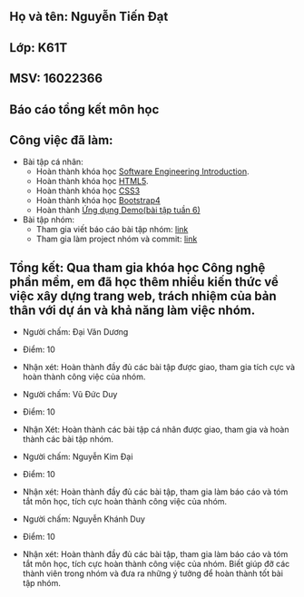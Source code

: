 ## Họ và tên: Nguyễn Tiến Đạt
## Lớp: K61T
## MSV: 16022366

## Báo cáo tổng kết môn học

## Công việc đã làm:

* Bài tập cá nhân:
	- Hoàn thành khóa học [Software Engineering Introduction](https://github.com/NguyenTienDatt/INT2208-2-2018/tree/master/NguyenTienDat/Bai%20tap%20tuan%209-12).
	- Hoàn thành khóa học [HTML5](https://github.com/truonganhhoang/INT2208-2-2018/tree/master/NguyenTienDat/C%E1%BA%ADp%20nh%E1%BA%ADt%20ti%E1%BA%BFn%20%C4%91%E1%BB%99%20HTML%205).
	- Hoàn thành khóa học [CSS3](https://github.com/truonganhhoang/INT2208-2-2018/tree/master/NguyenTienDat/CSS3)
	- Hoàn thành khóa học [Bootstrap4](https://github.com/truonganhhoang/INT2208-2-2018/tree/master/NguyenTienDat/Bootstrap4)
	- Hoàn thành [Ứng dụng Demo(bài tập tuần 6)](https://github.com/truonganhhoang/INT2208-2-2018/tree/master/NguyenTienDat/Bai-tap-tuan-6)  
* Bài tập nhóm:
	- Tham gia viết báo cáo bài tập nhóm: [link](https://docs.google.com/document/d/1PSt0JK8gl7i3VTp_l_H9uK71v7lyUe81sUKVzEEuk1A/edit#heading=h.fgxchfpvjt5f)
	- Tham gia làm project nhóm và commit: [link](https://github.com/truonganhhoang/INT2208-2-2018/tree/master/nhom-HLT)
## Tổng kết: Qua tham gia khóa học Công nghệ phần mềm, em đã học thêm nhiều kiến thức về việc xây dựng trang web, trách nhiệm của bản thân với dự án và khả năng làm việc nhóm.


* Người chấm: Đại Văn Dương
* Điểm: 10
* Nhận xét: Hoàn thành đầy đủ các bài tập được giao, tham gia tích cực và hoàn thành công việc của nhóm.
* Người chấm: Vũ Đức Duy
* Điểm: 10
* Nhận Xét: Hoàn thành các bài tập cá nhân được giao, tham gia và hoàn thành các bài tập nhóm.

* Người chấm: Nguyễn Kim Đại
* Điểm: 10
* Nhận xét: Hoàn thành đầy đủ các bài tập, tham gia làm báo cáo và tóm tắt môn học, tích cực hoàn thành công việc của nhóm.

* Người chấm: Nguyễn Khánh Duy
* Điểm: 10
* Nhận xét: Hoàn thành đầy đủ các bài tập, tham gia làm báo cáo và tóm tắt môn học, tích cực hoàn thành công việc của nhóm. Biết giúp đỡ các thành viên trong nhóm và đưa ra những ý tưởng để hoàn thành tốt bài tập nhóm.

